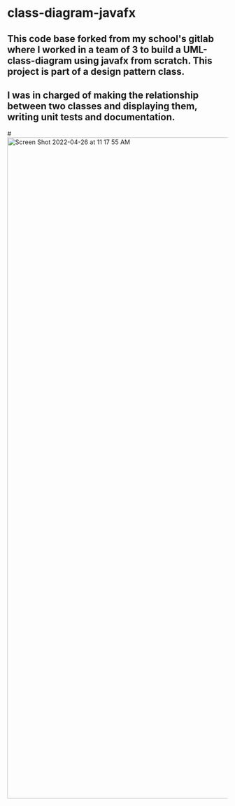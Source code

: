 # class-diagram-javafx
## This code base forked from my school's gitlab where I worked in a team of 3 to build a UML-class-diagram using javafx from scratch. This project is part of a design pattern class.
## I was in charged of making the relationship between two classes and displaying them, writing unit tests and documentation.
#<img width="1512" alt="Screen Shot 2022-04-26 at 11 17 55 AM" src="https://user-images.githubusercontent.com/51457124/165334482-abd25f3a-84ec-4f44-ac99-99485aa44569.png">
